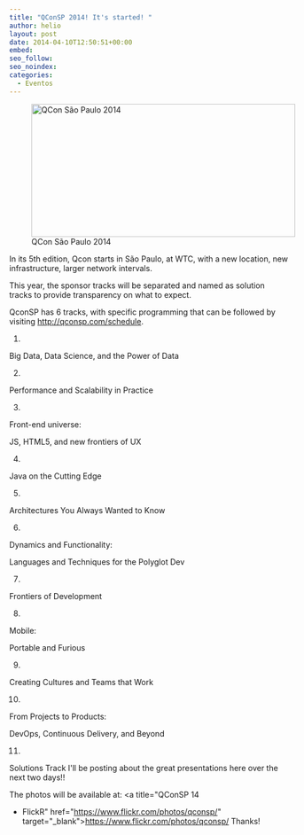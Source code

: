 ```yaml
---
title: "QConSP 2014! It's started! "
author: helio
layout: post
date: 2014-04-10T12:50:51+00:00
embed:
seo_follow:
seo_noindex:
categories:
  - Eventos
---
```


<figure id="attachment_811" style="width: 476px" class="wp-caption aligncenter"> <img class="size-full wp-image-811" alt="QCon São Paulo 2014" src="/uploads/2014/04/qconSP14.png" width="476" height="240" srcset="/uploads/2014/04/qconSP14.png 476w, /uploads/2014/04/qconSP14-300x151.png 300w" sizes="(max-width: 476px) 100vw, 476px" /><figcaption class="wp-caption-text">QCon São Paulo 2014</figcaption></figure> In its 5th edition, Qcon starts in São Paulo, at WTC, with a new location, new infrastructure, larger network intervals.

This year, the sponsor tracks will be separated and named as solution tracks to provide transparency on what to expect.

QconSP has 6 tracks, with specific programming that can be followed by visiting <http://qconsp.com/schedule>.

1.

Big Data, Data Science, and the Power of Data

2.

Performance and Scalability in Practice

3.

Front-end universe:

JS, HTML5, and new frontiers of UX

4.

Java on the Cutting Edge

5.

Architectures You Always Wanted to Know

6.

Dynamics and Functionality:

Languages and Techniques for the Polyglot Dev

7.

Frontiers of Development

8.

Mobile:

Portable and Furious

9.

Creating Cultures and Teams that Work

10.

From Projects to Products:

DevOps, Continuous Delivery, and Beyond

11.

Solutions Track I'll be posting about the great presentations here over the next two days!!

The photos will be available at: <a title="QConSP 14

- FlickR" href="https://www.flickr.com/photos/qconsp/" target="\_blank">https://www.flickr.com/photos/qconsp/</a> Thanks!
